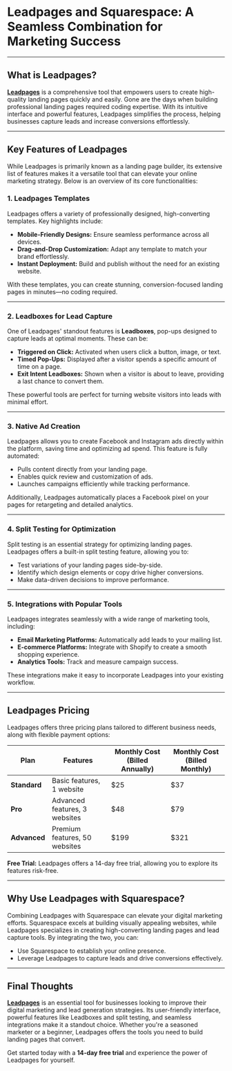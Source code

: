 # Leadpages and Squarespace: A Seamless Combination for Marketing Success

---

## What is Leadpages?

**[Leadpages](https://bit.ly/LEadPages)** is a comprehensive tool that empowers users to create high-quality landing pages quickly and easily. Gone are the days when building professional landing pages required coding expertise. With its intuitive interface and powerful features, Leadpages simplifies the process, helping businesses capture leads and increase conversions effortlessly.

---

## Key Features of Leadpages

While Leadpages is primarily known as a landing page builder, its extensive list of features makes it a versatile tool that can elevate your online marketing strategy. Below is an overview of its core functionalities:

### 1. **Leadpages Templates**
Leadpages offers a variety of professionally designed, high-converting templates. Key highlights include:
- **Mobile-Friendly Designs:** Ensure seamless performance across all devices.
- **Drag-and-Drop Customization:** Adapt any template to match your brand effortlessly.
- **Instant Deployment:** Build and publish without the need for an existing website.

With these templates, you can create stunning, conversion-focused landing pages in minutes—no coding required.

---

### 2. **Leadboxes for Lead Capture**
One of Leadpages' standout features is **Leadboxes**, pop-ups designed to capture leads at optimal moments. These can be:
- **Triggered on Click:** Activated when users click a button, image, or text.
- **Timed Pop-Ups:** Displayed after a visitor spends a specific amount of time on a page.
- **Exit Intent Leadboxes:** Shown when a visitor is about to leave, providing a last chance to convert them.

These powerful tools are perfect for turning website visitors into leads with minimal effort.

---

### 3. **Native Ad Creation**
Leadpages allows you to create Facebook and Instagram ads directly within the platform, saving time and optimizing ad spend. This feature is fully automated:
- Pulls content directly from your landing page.
- Enables quick review and customization of ads.
- Launches campaigns efficiently while tracking performance.

Additionally, Leadpages automatically places a Facebook pixel on your pages for retargeting and detailed analytics.

---

### 4. **Split Testing for Optimization**
Split testing is an essential strategy for optimizing landing pages. Leadpages offers a built-in split testing feature, allowing you to:
- Test variations of your landing pages side-by-side.
- Identify which design elements or copy drive higher conversions.
- Make data-driven decisions to improve performance.

---

### 5. **Integrations with Popular Tools**
Leadpages integrates seamlessly with a wide range of marketing tools, including:
- **Email Marketing Platforms:** Automatically add leads to your mailing list.
- **E-commerce Platforms:** Integrate with Shopify to create a smooth shopping experience.
- **Analytics Tools:** Track and measure campaign success.

These integrations make it easy to incorporate Leadpages into your existing workflow.

---

## Leadpages Pricing

Leadpages offers three pricing plans tailored to different business needs, along with flexible payment options:

| Plan          | Features                              | Monthly Cost (Billed Annually) | Monthly Cost (Billed Monthly) |
|---------------|---------------------------------------|--------------------------------|--------------------------------|
| **Standard**  | Basic features, 1 website            | $25                            | $37                            |
| **Pro**       | Advanced features, 3 websites        | $48                            | $79                            |
| **Advanced**  | Premium features, 50 websites        | $199                           | $321                           |

**Free Trial:** Leadpages offers a 14-day free trial, allowing you to explore its features risk-free.

---

## Why Use Leadpages with Squarespace?

Combining Leadpages with Squarespace can elevate your digital marketing efforts. Squarespace excels at building visually appealing websites, while Leadpages specializes in creating high-converting landing pages and lead capture tools. By integrating the two, you can:
- Use Squarespace to establish your online presence.
- Leverage Leadpages to capture leads and drive conversions effectively.

---

## Final Thoughts

**[Leadpages](https://bit.ly/LEadPages)** is an essential tool for businesses looking to improve their digital marketing and lead generation strategies. Its user-friendly interface, powerful features like Leadboxes and split testing, and seamless integrations make it a standout choice. Whether you're a seasoned marketer or a beginner, Leadpages offers the tools you need to build landing pages that convert.

Get started today with a **14-day free trial** and experience the power of Leadpages for yourself.
